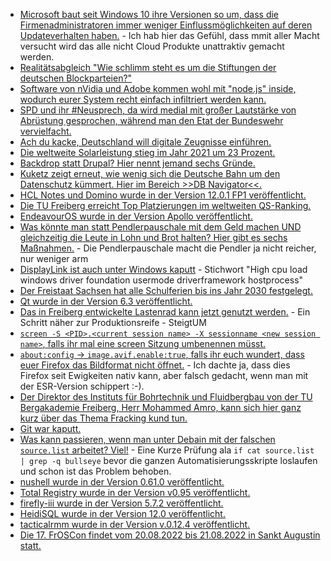 * [Microsoft baut seit Windows 10 ihre Versionen so um, dass die Firmenadministratoren immer weniger Einflussmöglichkeiten auf deren Updateverhalten haben.](https://www.borncity.com/blog/2022/04/11/falle-windows-clients-installieren-updates-am-wsus-vorbei/) - Ich hab hier das Gefühl, dass mmit aller Macht versucht wird das alle nicht Cloud Produkte unattraktiv gemacht werden.
* [Realitätsabgleich "Wie schlimm steht es um die Stiftungen der deutschen Blockparteien?"](https://blog.fefe.de/?ts=9cadd5c1)
* [Software von nVidia und Adobe kommen wohl mit "node.js" inside, wodurch eurer System recht einfach infiltriert werden kann.](https://blog.fefe.de/?ts=9cac5af9)
* [SPD und ihr #Neusprech, da wird medial mit großer Lautstärke von Abrüstung gesprochen, während man den Etat der Bundeswehr vervielfacht.](https://blog.fefe.de/?ts=9caf1ad8)
* [Ach du kacke, Deutschland will digitale Zeugnisse einführen.](https://blog.fefe.de/?ts=9caefe9e)
* [Die weltweite Solarleistung stieg im Jahr 2021 um 23 Prozent.](https://www.sonnenseite.com/de/energie/die-rekorde-in-der-photovoltaik-purzeln/)
* [Backdrop statt Drupal? Hier nennt jemand sechs Gründe.](https://opensource.com/article/22/4/backdrop-cms)
* [Kuketz zeigt erneut, wie wenig sich die Deutsche Bahn um den Datenschutz kümmert. Hier im Bereich >>DB Navigator<<.](https://www.kuketz-blog.de/db-navigator-datenschutz-faellt-heute-aus-app-check-teil1/)
* [HCL Notes und Domino wurde in der Version 12.0.1 FP1 veröffentlicht.](https://n-komm.de/hcl-notes-und-domino-12-0-1-fp1-veroeffentlicht/)
* [Die TU Freiberg erreicht Top Platzierungen im weltweiten QS-Ranking.](https://tu-freiberg.de/presse/qs-ranking-uni-mit-spitzenplatzierungen-in-geoingenieurwesen-und-fluidbergbau)
* [EndeavourOS wurde in der Version Apollo veröffentlicht.](https://www.phoronix.com/scan.php?page=news_item&px=EndeavourOS-Apollo-Released)
* [Was könnte man statt Pendlerpauschale mit dem Geld machen UND gleichzeitig die Leute in Lohn und Brot halten? Hier gibt es sechs Maßnahmen.](https://www.sonnenseite.com/de/mobilitaet/reform-des-pendelverkehrs-statt-erhoehung-der-entfernungspauschale/) - Die Pendlerpauschale macht die Pendler ja nicht reicher, nur weniger arm
* [DisplayLink ist auch unter Windows kaputt](https://answers.microsoft.com/en-us/windows/forum/all/windows-driver-foundation-user-mode-driver/b2ddbc5f-2a07-41ac-931a-a2eb90174b22) - Stichwort "High cpu load windows driver foundation usermode driverframework hostprocess"
* [Der Freistaat Sachsen hat alle Schulferien bis ins Jahr 2030 festgelegt.](https://www.schule.sachsen.de/schuljahrestermine-4793.html)
* [Qt wurde in der Version 6.3 veröffentlicht.](https://www.phoronix.com/scan.php?page=news_item&px=Qt-6.3-Released)
* [Das in Freiberg entwickelte Lastenrad kann jetzt genutzt werden.](https://tu-freiberg.de/presse/steigtum-startet-reallabor) - Ein Schritt näher zur Produktionsreife - SteigtUM
* [`screen -S <PID>.<current session name> -X sessionname <new session name>`, falls ihr mal eine screen Sitzung umbenennen müsst.](https://www.shellhacks.com/screen-rename-session/)
* [`about:config` -> `image.avif.enable:true`, falls ihr euch wundert, dass euer Firefox das Bildformat nicht öffnet.](https://ptrace.fefe.de/cybervolvic.avif) - Ich dachte ja, dass dies Firefox seit Ewigkeiten nativ kann, aber falsch gedacht, wenn man mit der ESR-Version schippert :-).
* [Der Direktor des Instituts für Bohrtechnik und Fluidbergbau von der TU Bergakademie Freiberg, Herr Mohammed Amro, kann sich hier ganz kurz über das Thema Fracking kund tun.](https://www.mdr.de/wissen/erdgas-fracking-potenzial-in-deutschland-100.html)
* [Git war kaputt.](https://lwn.net/Articles/891112/)
* [Was kann passieren, wenn man unter Debain mit der falschen `source.list` arbeitet? Viel!](https://utcc.utoronto.ca/~cks/space/blog/linux/AptSourcesManglingEffects) - Eine Kurze Prüfung ala `if cat source.list | grep -q bullseye` bevor die ganzen Automatisierungsskripte loslaufen und schon ist das Problem behoben.
* [nushell wurde in der Version 0.61.0 veröffentlicht.](https://github.com/nushell/nushell/releases/tag/0.61.0)
* [Total Registry wurde in der Version v0.95 veröffentlicht.](https://github.com/zodiacon/TotalRegistry/releases/tag/v0.95)
* [firefly-iii wurde in der Version 5.7.2 veröffentlicht.](https://github.com/firefly-iii/firefly-iii/releases/tag/5.7.2)
* [HeidiSQL wurde in der Version 12.0 veröffentlicht.](https://github.com/HeidiSQL/HeidiSQL/releases/tag/12.0)
* [tacticalrmm wurde in der Version v.0.12.4 veröffentlicht.](https://github.com/amidaware/tacticalrmm/releases/tag/v0.12.4)
* [Die 17. FrOSCon findet vom 20.08.2022 bis 21.08.2022 in Sankt Augustin statt.](https://www.froscon.de/)
